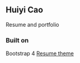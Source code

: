 ## Huiyi Cao
Resume and portfolio

### Built on 
Bootstrap 4 [Resume theme](https://startbootstrap.com/themes/resume/)
